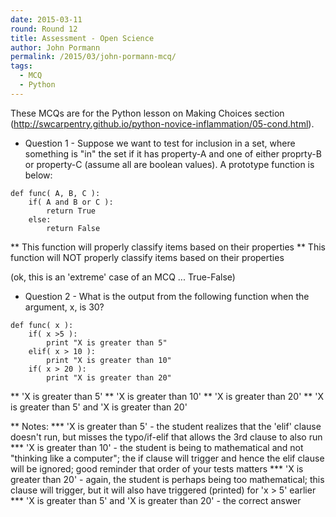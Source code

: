 ```yaml
---
date: 2015-03-11
round: Round 12
title: Assessment - Open Science
author: John Pormann
permalink: /2015/03/john-pormann-mcq/
tags:
  - MCQ
  - Python
---
```


These MCQs are for the Python lesson on Making Choices section (http://swcarpentry.github.io/python-novice-inflammation/05-cond.html).

* Question 1 - Suppose we want to test for inclusion in a set, where something is "in" the set if it has property-A and one of either proprty-B or property-C (assume all are boolean values).  A prototype function is below:

```
def func( A, B, C ):
	if( A and B or C ):
		return True
	else:
		return False
```

** This function will properly classify items based on their properties
** This function will NOT properly classify items based on their properties

(ok, this is an 'extreme' case of an MCQ ... True-False)

* Question 2 - What is the output from the following function when the argument, x, is 30?

```
def func( x ):
	if( x >5 ):
		print "X is greater than 5"
	elif( x > 10 ):
		print "X is greater than 10"
	if( x > 20 ):
		print "X is greater than 20"
```

** 'X is greater than 5'
** 'X is greater than 10'
** 'X is greater than 20'
** 'X is greater than 5' and 'X is greater than 20'

** Notes:
*** 'X is greater than 5' - the student realizes that the 'elif' clause doesn't run, but misses the typo/if-elif that allows the 3rd clause to also run
*** 'X is greater than 10' - the student is being to mathematical and not "thinking like a computer"; the if clause will trigger and hence the elif clause will be ignored; good reminder that order of your tests matters
*** 'X is greater than 20' - again, the student is perhaps being too mathematical; this clause will trigger, but it will also have triggered (printed) for 'x > 5' earlier
*** 'X is greater than 5' and 'X is greater than 20' - the correct answer


